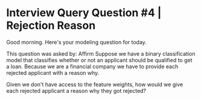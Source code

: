 # Interview Query Question #4 | Rejection Reason


Good morning. Here's your modeling question for today.

This question was asked by: Affirm
Suppose we have a binary classification model that classifies whether or not an applicant should be qualified to get a loan. Because we are a financial company we have to provide each rejected applicant with a reason why.

Given we don't have access to the feature weights, how would we give each rejected applicant a reason why they got rejected?
